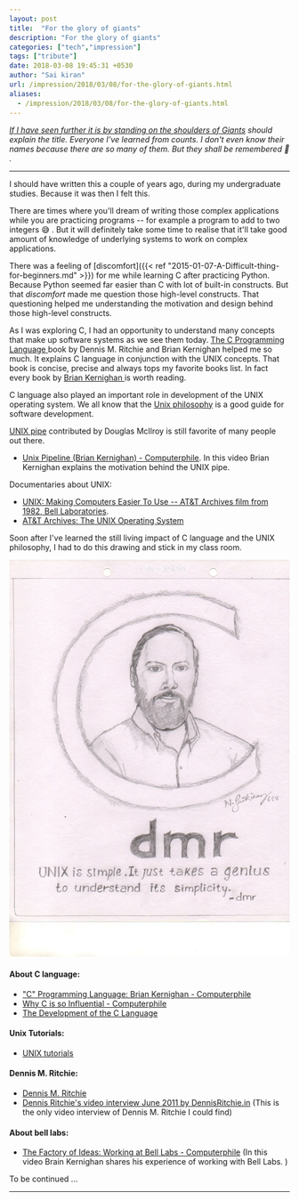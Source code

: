 ```yaml
---
layout: post
title:  "For the glory of giants"
description: "For the glory of giants"
categories: ["tech","impression"]
tags: ["tribute"]
date: 2018-03-08 19:45:31 +0530
author: "Sai kiran"
url: /impression/2018/03/08/for-the-glory-of-giants.html
aliases:
  - /impression/2018/03/08/for-the-glory-of-giants.html
---
```


*[If I have seen further it is by standing on the shoulders of Giants](https://en.wikipedia.org/wiki/Standing_on_the_shoulders_of_giants)
should explain the title. Everyone I've learned from counts. I don't even know their names because there are so many of them.
But they shall be remembered :pray: .*

----

I should have written this a couple of years ago, during my undergraduate studies.
Because it was then I felt this.

There are times where you'll dream of writing those complex applications while
you are practicing programs -- for example a program to add to two integers :sweat_smile:
.
But it will definitely take some time to realise that
it'll take good amount of knowledge of underlying systems to work on
complex applications.

There was a feeling of [discomfort]({{< ref "2015-01-07-A-Difficult-thing-for-beginners.md" >}}) for me
while learning C after practicing Python.
Because Python seemed far easier than C with lot of built-in constructs.
But that *discomfort* made me question those high-level constructs.
That questioning helped me understanding the motivation and design behind
those high-level constructs.

As I was exploring C, I had an opportunity to understand many concepts that make up software systems as we see them today.
[ The C Programming Language ](https://www.goodreads.com/book/show/515601.The_C_Programming_Language)
book by Dennis M. Ritchie and Brian Kernighan helped me so much.
It explains C language in conjunction with the UNIX concepts.
That book is concise, precise and always tops my favorite books list.
In fact every book by [Brian Kernighan ](https://www.cs.princeton.edu/~bwk/) is worth reading.

C language also played an important role in development of the UNIX operating system.
We all know that the [Unix philosophy](https://en.wikipedia.org/wiki/Unix_philosophy)
is a good guide for software development.


[UNIX pipe](https://en.wikipedia.org/wiki/Pipeline_(Unix)) contributed by Douglas McIlroy is still favorite of many people out there.
- [Unix Pipeline (Brian Kernighan) - Computerphile](https://www.youtube.com/watch?v=bKzonnwoR2I).
    In this video  Brian Kernighan explains the motivation behind the UNIX pipe.


Documentaries about UNIX:
- [UNIX: Making Computers Easier To Use -- AT&T Archives film from 1982, Bell Laboratories](https://www.youtube.com/watch?v=XvDZLjaCJuw).
- [AT&T Archives: The UNIX Operating System](https://www.youtube.com/watch?v=tc4ROCJYbm0)

Soon after I've learned the still living impact of C language and the UNIX philosophy,
I had to do this drawing and stick in my class room.

![DMR](dmrPic.jpg#center)

#### About C language:
- ["C" Programming Language: Brian Kernighan - Computerphile](https://www.youtube.com/watch?v=de2Hsvxaf8M)
- [Why C is so Influential - Computerphile](https://www.youtube.com/watch?v=ci1PJexnfNE)
- [The Development of the C Language](https://www.bell-labs.com/usr/dmr/www/chist.html)


#### Unix Tutorials:
- [UNIX tutorials](http://www.ee.surrey.ac.uk/Teaching/Unix/unixintro.html)


#### Dennis M. Ritchie:
- [Dennis M. Ritchie](https://www.bell-labs.com/usr/dmr/www/)
- [Dennis Ritchie's video interview June 2011 by DennisRitchie.in](https://www.youtube.com/watch?v=umF6SNYaJNw)
    (This is the only video interview of Dennis M. Ritchie I could find)

#### About bell labs:
- [The Factory of Ideas: Working at Bell Labs - Computerphile](https://www.youtube.com/watch?v=QFK6RG47bww)
    (In this video Brain Kernighan shares his experience of working with Bell Labs. )



To be continued ...



-------------------


<!-- [Japan Prize Ceremony for Ken Thompson](https://www.youtube.com/watch?v=p-kWw0UTD2A) -->


<!-- [CHRONOLOGICAL LISTING OF A.M. TURING AWARD WINNERS](https://amturing.acm.org/byyear.cfm) -->